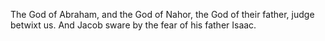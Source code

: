 The God of Abraham, and the God of Nahor, the God of their father, judge betwixt us. And Jacob sware by the fear of his father Isaac.

